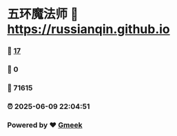 # 五环魔法师 :link: https://russianqin.github.io 
### :page_facing_up: [17](https://russianqin.github.io/tag.html) 
### :speech_balloon: 0 
### :hibiscus: 71615 
### :alarm_clock: 2025-06-09 22:04:51 
### Powered by :heart: [Gmeek](https://github.com/Meekdai/Gmeek)
